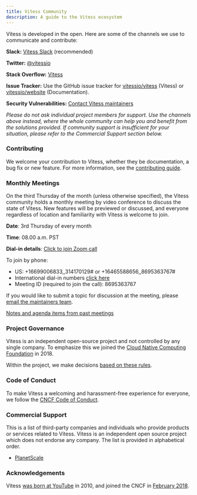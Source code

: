 ```yaml
---
title: Vitess Community
description: A guide to the Vitess ecosystem
---
```


Vitess is developed in the open. Here are some of the channels we use to communicate and contribute:

**Slack:** [Vitess Slack](https://vitess.io/slack) (recommended)

**Twitter:** [@vitessio](https://twitter.com/vitessio)

**Stack Overflow:** [Vitess](https://stackoverflow.com/search?q=vitess)

**Issue Tracker:** Use the GitHub issue tracker for [vitessio/vitess](https://github.com/vitessio/vitess/issues) (Vitess) or [vitessio/website](https://github.com/vitessio/website/issues) (Documentation).

**Security Vulnerabilities:** [Contact Vitess maintainers](mailto:cncf-vitess-maintainers@lists.cncf.io)

_Please do not ask individual project members for support. Use the channels above instead, where the whole community can help you and benefit from the solutions provided. If community support is insufficient for your situation, please refer to the Commercial Support section below._


### Contributing

We welcome your contribution to Vitess, whether they be documentation, a bug fix or new feature. For more information, see the [contributing guide](https://vitess.io/docs/contributing/).

### Monthly Meetings

On the third Thursday of the month (unless otherwise specified), the Vitess community holds a monthly meeting by video conference to discuss the state of Vitess. New features will be previewed or discussed, and everyone regardless of location and familiarity with Vitess is welcome to join.

**Date**: 3rd Thursday of every month

**Time**: 08.00 a.m. PST

**Dial-in details**: [Click to join Zoom call](https://zoom.us/my/cncfvitessproject)

To join by phone:

* US: +16699006833,,314170129#  or +16465588656,,8695363767#
* International dial-in numbers [click here](../dialin)
* Meeting ID (required to join the call): 8695363767

If you would like to submit a topic for discussion at the meeting, please [email the maintainers team](mailto:cncf-vitess-maintainers@lists.cncf.io).

[Notes and agenda items from past meetings](https://docs.google.com/document/d/1XLUdKePtj9aZD0E2Nlr3VRk1NIaSBgeIvXUj13y5CFk/edit)

### Project Governance

Vitess is an independent open-source project and not controlled by any single company. To emphasize this we joined the [Cloud Native Computing Foundation](https://cncf.io/) in 2018.

Within the project, we make decisions [based on these rules](https://github.com/vitessio/vitess/blob/master/GOVERNANCE.md).

### Code of Conduct

To make Vitess a welcoming and harassment-free experience for everyone, we follow the [CNCF Code of Conduct](https://github.com/cncf/foundation/blob/master/code-of-conduct.md).

### Commercial Support

This is a list of third-party companies and individuals who provide products or services related to Vitess. Vitess is an independent open source project which does not endorse any company. The list is provided in alphabetical order.

* [PlanetScale](https://planetscale.com)

### Acknowledgements

Vitess [was born at YouTube](https://vitess.io/docs/overview/history/) in 2010, and joined the CNCF in [February 2018](https://www.cncf.io/blog/2018/02/05/cncf-host-vitess/).

